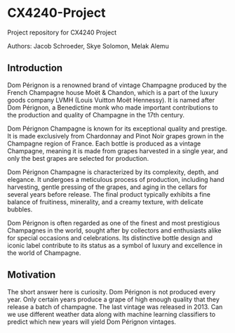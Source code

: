 # CX4240-Project
Project repository for CX4240 Project

Authors: Jacob Schroeder, Skye Solomon, Melak Alemu

## Introduction
Dom Pérignon is a renowned brand of vintage Champagne produced by the French Champagne house Moët & Chandon, which is a part of the luxury goods company LVMH (Louis Vuitton Moët Hennessy). It is named after Dom Pérignon, a Benedictine monk who made important contributions to the production and quality of Champagne in the 17th century.

Dom Pérignon Champagne is known for its exceptional quality and prestige. It is made exclusively from Chardonnay and Pinot Noir grapes grown in the Champagne region of France. Each bottle is produced as a vintage Champagne, meaning it is made from grapes harvested in a single year, and only the best grapes are selected for production.

Dom Pérignon Champagne is characterized by its complexity, depth, and elegance. It undergoes a meticulous process of production, including hand harvesting, gentle pressing of the grapes, and aging in the cellars for several years before release. The final product typically exhibits a fine balance of fruitiness, minerality, and a creamy texture, with delicate bubbles.

Dom Pérignon is often regarded as one of the finest and most prestigious Champagnes in the world, sought after by collectors and enthusiasts alike for special occasions and celebrations. Its distinctive bottle design and iconic label contribute to its status as a symbol of luxury and excellence in the world of Champagne.

## Motivation
The short answer here is curiosity. Dom Pérignon is not produced every year. Only certain years produce a grape of high enough quality that they release a batch of champagne. The last vintage was released in 2013. Can we use different weather data along with machine learning classifiers to predict which new years will yield Dom Pérignon vintages.

